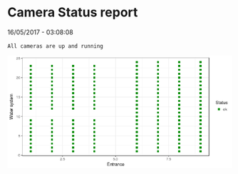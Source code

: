 Camera Status report
================
16/05/2017 - 03:08:08

    All cameras are up and running

![](camreport_files/figure-markdown_github/unnamed-chunk-2-1.png)
